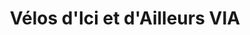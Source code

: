 ---
title: "Vélos d'Ici et d'Ailleurs VIA"
url: /ivry-sur-seine/velos-dici-et-dailleurs-via/
shop: vélo
---